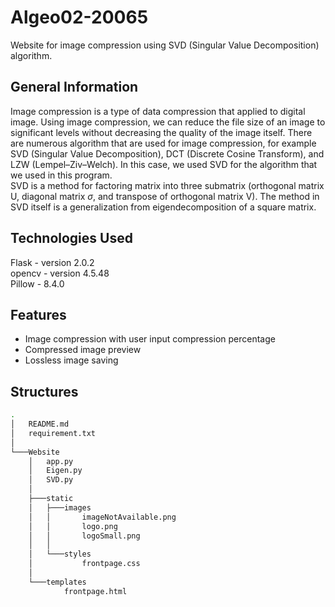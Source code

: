 # Algeo02-20065
Website for image compression using SVD (Singular Value Decomposition) algorithm.

## General Information
Image compression is a type of data compression that applied to digital image. Using image compression, we can reduce the file size of an image to significant levels without decreasing the quality of the image itself. There are numerous algorithm that are used for image compression, for example SVD (Singular Value Decomposition), DCT (Discrete Cosine Transform), and LZW (Lempel–Ziv–Welch). In this case, we used SVD for the algorithm that we used in this program. <br/>
SVD is a method for factoring matrix into three submatrix (orthogonal matrix U, diagonal matrix $\sigma$, and transpose of orthogonal matrix V). The method in SVD itself is a generalization from eigendecomposition of a square matrix. 

## Technologies Used
Flask - version 2.0.2 <br/>
opencv - version 4.5.48 <br/>
Pillow - 8.4.0 <br />

## Features
* Image compression with user input compression percentage
* Compressed image preview
* Lossless image saving

## Structures
```bash
.
│   README.md
│   requirement.txt
│   
└───Website
    │   app.py
    │   Eigen.py
    │   SVD.py
    │
    ├───static
    │   ├───images
    │   │       imageNotAvailable.png
    │   │       logo.png
    │   │       logoSmall.png
    │   │
    │   └───styles
    │           frontpage.css
    │
    └───templates
            frontpage.html
```